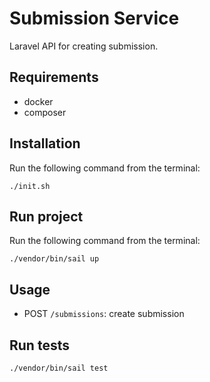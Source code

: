 # Submission Service

Laravel API for creating submission.

## Requirements
- docker
- composer

## Installation
Run the following command from the terminal:
```
./init.sh
```

## Run project
Run the following command from the terminal:
```
./vendor/bin/sail up
```

## Usage
- POST `/submissions`: create submission

## Run tests
```
./vendor/bin/sail test
```
